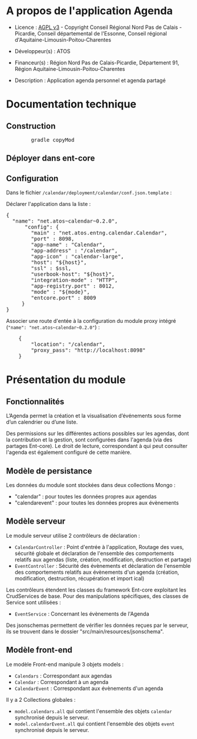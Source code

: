 # A propos de l'application Agenda

* Licence : [AGPL v3](http://www.gnu.org/licenses/agpl.txt) - Copyright Conseil Régional Nord Pas de Calais - Picardie, Conseil départemental de l'Essonne, Conseil régional d'Aquitaine-Limousin-Poitou-Charentes
* Développeur(s) : ATOS
* Financeur(s) : Région Nord Pas de Calais-Picardie,  Département 91, Région Aquitaine-Limousin-Poitou-Charentes

* Description : Application agenda personnel et agenda partagé

# Documentation technique

## Construction

<pre>
		gradle copyMod
</pre>

## Déployer dans ent-core


## Configuration

Dans le fichier `/calendar/deployment/calendar/conf.json.template` :


Déclarer l'application dans la liste :
<pre>
{
  "name": "net.atos~calendar~0.2.0",
      "config": {
        "main" : "net.atos.entng.calendar.Calendar",
        "port" : 8098,
        "app-name" : "Calendar",
        "app-address" : "/calendar",
        "app-icon" : "calendar-large",
        "host": "${host}",
        "ssl" : $ssl,
        "userbook-host": "${host}",
        "integration-mode" : "HTTP",
        "app-registry.port" : 8012,
        "mode" : "${mode}",
        "entcore.port" : 8009
     }
}
</pre>

Associer une route d'entée à la configuration du module proxy intégré (`"name": "net.atos~calendar~0.2.0"`) :
<pre>
	{
		"location": "/calendar",
		"proxy_pass": "http://localhost:8098"
	}
</pre>

# Présentation du module

## Fonctionnalités

L’Agenda permet la création et la visualisation d’événements sous forme d’un calendrier ou d’une liste.

Des permissions sur les différentes actions possibles sur les agendas, dont la contribution et la gestion, sont configurées dans l'agenda (via des partages Ent-core).
Le droit de lecture, correspondant à qui peut consulter l'agenda est également configuré de cette manière.

## Modèle de persistance

Les données du module sont stockées dans deux collections Mongo :
 - "calendar" : pour toutes les données propres aux agendas
 - "calendarevent" : pour toutes les données propres aux évènements

## Modèle serveur

Le module serveur utilise 2 contrôleurs de déclaration :

* `CalendarController` : Point d'entrée à l'application, Routage des vues, sécurité globale et déclaration de l'ensemble des comportements relatifs aux agendas (liste, création, modification, destruction et partage)
* `EventController` : Sécurité des évènements et déclaration de l'ensemble des comportements relatifs aux évènements d'un agenda (création, modification, destruction, récupération et import ical)

Les contrôleurs étendent les classes du framework Ent-core exploitant les CrudServices de base. Pour des manipulations spécifiques, des classes de Service sont utilisées :

* `EventService` : Concernant les évènements de l'Agenda

Des jsonschemas permettent de vérifier les données reçues par le serveur, ils se trouvent dans le dossier "src/main/resources/jsonschema".

## Modèle front-end

Le modèle Front-end manipule 3 objets models :

* `Calendars` : Correspondant aux agendas
* `Calendar` : Correspondant à un agenda
* `CalendarEvent` : Correspondant aux évènements d'un agenda

Il y a 2 Collections globales :

* `model.calendars.all` qui contient l'ensemble des objets `calendar` synchronisé depuis le serveur.
* `model.calendarEvent.all` qui contient l'ensemble des objets `event` synchronisé depuis le serveur.
